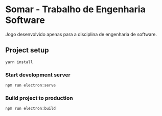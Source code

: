 # Somar - Trabalho de Engenharia Software

Jogo desenvolvido apenas para a disciplina de engenharia de software.

## Project setup
```
yarn install
```

### Start development server
```
npm run electron:serve
```

### Build project to production
```
npm run electron:build
```

